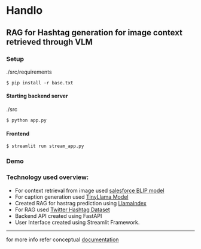 # Handlo
RAG for Hashtag generation for image context retrieved through VLM
---

### Setup
./src/requirements
```
$ pip install -r base.txt
```

#### Starting backend server
./src
```
$ python app.py
```

#### Frontend
```
$ streamlit run stream_app.py
```

### Demo


### Technology used overview:
* For context retrieval from image used [salesforce BLIP model](https://huggingface.co/Salesforce/blip-image-captioning-base)
* For caption generation used [TinyLlama Model](https://huggingface.co/TinyLlama/TinyLlama-1.1B-Chat-v1.0)
* Created RAG for hastrag prediction using [LlamaIndex](https://docs.llamaindex.ai/en/stable/)
* For RAG used [Twitter Hashtag Dataset](https://huggingface.co/datasets/Twitter/HashtagPrediction/blob/main/hashtag-classification-id.zip)
* Backend API created using FastAPI
* User Interface created using Streamlit Framework.


---
for more info refer conceptual [documentation](./Handlo%20Documentation.pdf)